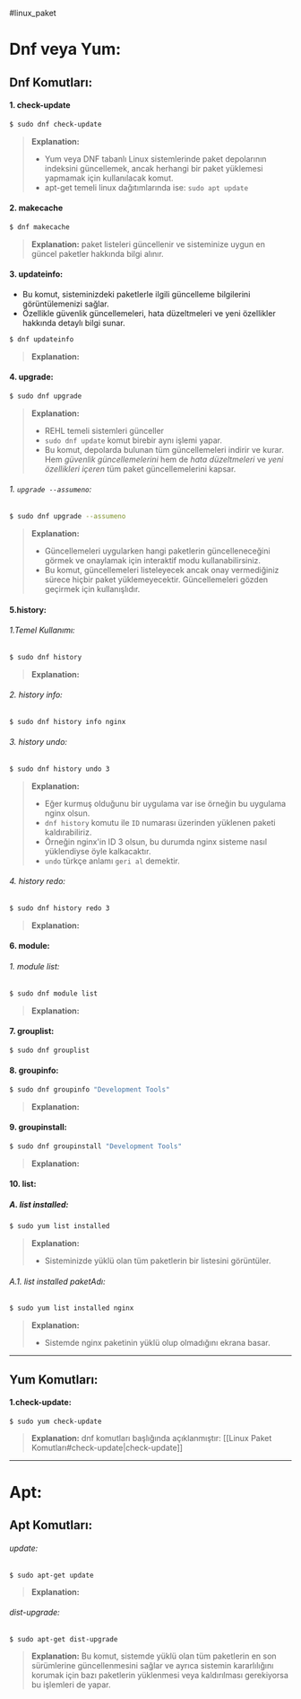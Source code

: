 #linux_paket
# Dnf veya Yum:
## Dnf Komutları:

#### 1. check-update
```sh
$ sudo dnf check-update
```
> **Explanation:**
> + Yum veya DNF tabanlı Linux sistemlerinde paket depolarının indeksini güncellemek, ancak herhangi bir paket yüklemesi yapmamak için kullanılacak komut.
> + apt-get temeli linux dağıtımlarında ise: `sudo apt update`

#### 2. makecache
```sh
$ dnf makecache
```
> **Explanation:**
> paket listeleri güncellenir ve sisteminize uygun en güncel paketler hakkında bilgi alınır.

#### 3. updateinfo:
+ Bu komut, sisteminizdeki paketlerle ilgili güncelleme bilgilerini görüntülemenizi sağlar.
+ Özellikle güvenlik güncellemeleri, hata düzeltmeleri ve yeni özellikler hakkında detaylı bilgi sunar.
```sh
$ dnf updateinfo 
```
> **Explanation:**

#### 4. upgrade:
```sh
$ sudo dnf upgrade
```
> **Explanation:**
> + REHL temeli sistemleri günceller
> + `sudo dnf update` komut birebir aynı işlemi yapar.
> + Bu komut, depolarda bulunan tüm güncellemeleri indirir ve kurar. Hem *güvenlik güncellemelerini* hem de *hata düzeltmeleri* ve *yeni özellikleri içeren* tüm paket güncellemelerini kapsar.

###### 1. `upgrade --assumeno`:
```sh
$ sudo dnf upgrade --assumeno
```
> **Explanation:**
> + Güncellemeleri uygularken hangi paketlerin güncelleneceğini görmek ve onaylamak için interaktif modu kullanabilirsiniz.
> + Bu komut, güncellemeleri listeleyecek ancak onay vermediğiniz sürece hiçbir paket yüklemeyecektir. Güncellemeleri gözden geçirmek için kullanışlıdır.

#### 5.history:
###### 1.Temel Kullanımı:
```sh
$ sudo dnf history
```
> **Explanation:**

###### 2. history info:
```sh
$ sudo dnf history info nginx
```

###### 3. history undo:
```sh
$ sudo dnf history undo 3
```
> **Explanation:**
> + Eğer kurmuş olduğunu bir uygulama var ise örneğin bu uygulama nginx olsun.
> + `dnf history` komutu ile `ID` numarası üzerinden yüklenen paketi kaldırabiliriz.
> + Örneğin nginx'in ID 3 olsun, bu durumda nginx sisteme nasıl yüklendiyse öyle kalkacaktır.
> + `undo` türkçe anlamı `geri al` demektir.

###### 4. history redo:
```sh
$ sudo dnf history redo 3
```
> **Explanation:**

#### 6. module:
###### 1. module list:
```sh
$ sudo dnf module list
```
> **Explanation:**

#### 7. grouplist:
```sh
$ sudo dnf grouplist
```

#### 8. groupinfo:
```sh
$ sudo dnf groupinfo "Development Tools"
```
> **Explanation:**
> 

#### 9. groupinstall:
```sh
$ sudo dnf groupinstall "Development Tools"
```
> **Explanation:**

#### 10. list:
##### A. list installed:
```sh
$ sudo yum list installed
```
> **Explanation:**
> + Sisteminizde yüklü olan tüm paketlerin bir listesini görüntüler.

###### A.1. list installed paketAdı:
```sh
$ sudo yum list installed nginx
```
> **Explanation:**
> + Sistemde nginx paketinin yüklü olup olmadığını ekrana basar.



---
## Yum Komutları:
#### 1.check-update:
```
$ sudo yum check-update
```
> **Explanation:**
> dnf komutları başlığında açıklanmıştır: [[Linux Paket Komutları#check-update|check-update]]




---
# Apt:
## Apt Komutları:
###### update:
```
$ sudo apt-get update
```
> **Explanation:**

###### dist-upgrade:
```
$ sudo apt-get dist-upgrade
```
> **Explanation:**
> Bu komut, sistemde yüklü olan tüm paketlerin en son sürümlerine güncellenmesini sağlar ve ayrıca sistemin kararlılığını korumak için bazı paketlerin yüklenmesi veya kaldırılması gerekiyorsa bu işlemleri de yapar.

